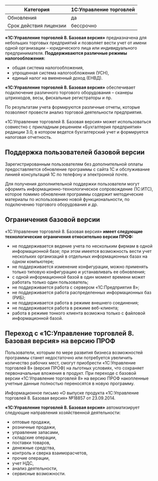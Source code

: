 
| Категория              | 1С:Управление торговлей |
| ---------------------- | ----------------------- |
| Обновления             | да                      |
| Срок действия лицензии | бессрочно               |
**«1С:Управление торговлей 8. Базовая версия»** предназначена для небольших торговых предприятий и позволяет вести учет от имени одной организации – юридического лица или индивидуального предпринимателя. **Поддерживаются различные режимы налогообложения:**  

- общая система налогообложения,
- упрощенная система налогообложения (УСН),
- единый налог на вмененный доход (ЕНВД).

**«1С:Управление торговлей 8. Базовая версия»** обеспечивает подключение различного торгового оборудования – сканеры штрихкодов, весы, фискальные регистраторы и пр.

По результатам учета формируются различные отчеты, которые позволяют провести анализ торговой деятельности предприятия.  
  
«1С:Управление торговлей 8. Базовая версия» может использоваться совместно с прикладным решением «Бухгалтерия предприятия» редакции 3.0, в котором ведется бухгалтерский учет и формируется налоговая отчетность.

## Поддержка пользователей базовой версии

Зарегистрированным пользователям без дополнительной оплаты предоставляется обновление программы с сайта 1С и обслуживание линией консультаций 1С по телефону и электронной почте.  
  
Для получения дополнительной поддержки пользователи могут оформить информационно-технологическое сопровождение (1С:ИТС), которое помимо обновления программы содержит методические материалы по использованию новой функциональности, по подключению торгового оборудования и др.

## Ограничения базовой версии

«1С:Управление торговлей 8. Базовая версия» **имеет следующие технологические ограничения относительно версии ПРОФ:**  

- не поддерживается ведение учета по нескольким фирмам в одной информационной базе; при этом имеется возможность вести учет нескольких организаций в отдельных информационных базах на одном компьютере;
- не поддерживается изменение конфигурации, можно применять только типовую конфигурацию и устанавливать ее обновления;
- с одной информационной базой в один момент времени может работать только один пользователь;
- не поддерживается работа с сервером «1С:Предприятия 8»;
- не поддерживается работа распределенных информационных баз (РИБ);
- не поддерживается работа в режиме внешнего соединения;
- не поддерживается работа в режиме веб-клиента;
- работа в режиме тонкого клиента возможна только с файловой информационной базой.

## **Переход с «1С:Управление торговлей 8. Базовая версия» на версию ПРОФ**

Пользователи, которым по мере развития бизнеса возможностей программы станет недостаточно или потребуется увеличить количество рабочих мест, смогут приобрести «1С:Управление торговлей 8» (версия ПРОФ) на льготных условиях, что сохраняет первоначальные вложения в продукт. При переходе с базовой версии «1С:Управление торговлей 8» на версию ПРОФ накопленные учетные данные полностью переносятся в новую программу.  
  
Информационное письмо «О выпуске продукта «1С:Управление торговлей 8. Базовая версия» №18857 от 23.09.2014.  
  
**«1С:Управление торговлей 8. Базовая версия»** автоматизирует следующие направления хозяйственной деятельности:  

- оптовые продажи,
- розничные продажи,
- управление запасами,
- складские операции,
- поставки товаров,
- денежные средства,
- контроль и сверка взаиморасчетов,
- прочие операции,
- учет НДС,
- анализ деятельности,
- сервисные возможности.